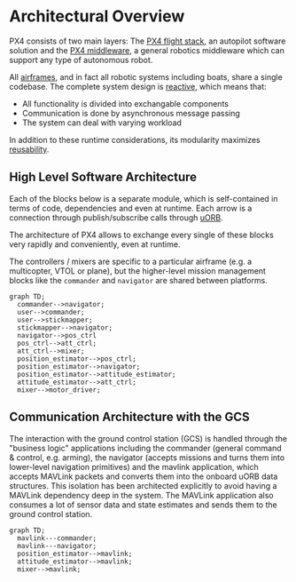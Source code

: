 # Architectural Overview

PX4 consists of two main layers: The [PX4 flight stack](concept-flight-stack.md), an autopilot software solution and the [PX4 middleware](concept-middleware.md), a general robotics middleware which can support any type of autonomous robot.

All [airframes](airframes-architecture.md), and in fact all robotic systems including boats, share a single codebase. The complete system design is [reactive](http://www.reactivemanifesto.org), which means that:

  * All functionality is divided into exchangable components
  * Communication is done by asynchronous message passing 
  * The system can deal with varying workload

In addition to these runtime considerations, its modularity maximizes [reusability](https://en.wikipedia.org/wiki/Reusability).

## High Level Software Architecture

Each of the blocks below is a separate module, which is self-contained in terms of code, dependencies and even at runtime. Each arrow is a connection through publish/subscribe calls through [uORB](advanced-uorb.md).

<aside class="tip">
The architecture of PX4 allows to exchange every single of these blocks very rapidly and conveniently, even at runtime.
</aside>

The controllers / mixers are specific to a particular airframe (e.g. a multicopter, VTOL or plane), but the higher-level mission management blocks like the `commander` and `navigator` are shared between platforms.

```mermaid
graph TD;
  commander-->navigator;
  user-->commander;
  user-->stickmapper;
  stickmapper-->navigator;
  navigator-->pos_ctrl
  pos_ctrl-->att_ctrl;
  att_ctrl-->mixer;
  position_estimator-->pos_ctrl;
  position_estimator-->navigator;
  position_estimator-->attitude_estimator;
  attitude_estimator-->att_ctrl;
  mixer-->motor_driver;
```

## Communication Architecture with the GCS

The interaction with the ground control station (GCS) is handled through the "business logic" applications including the commander (general command & control, e.g. arming), the navigator (accepts missions and turns them into lower-level navigation primitives) and the mavlink application, which accepts MAVLink packets and converts them into the onboard uORB data structures. This isolation has been architected explicitly to avoid having a MAVLink dependency deep in the system. The MAVLink application also consumes a lot of sensor data and state estimates and sends them to the ground control station.

```mermaid
graph TD;
  mavlink---commander;
  mavlink---navigator;
  position_estimator-->mavlink;
  attitude_estimator-->mavlink;
  mixer-->mavlink;
```
